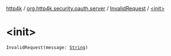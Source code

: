 [http4k](../../index.md) / [org.http4k.security.oauth.server](../index.md) / [InvalidRequest](index.md) / [&lt;init&gt;](./-init-.md)

# &lt;init&gt;

`InvalidRequest(message: `[`String`](https://kotlinlang.org/api/latest/jvm/stdlib/kotlin/-string/index.html)`)`